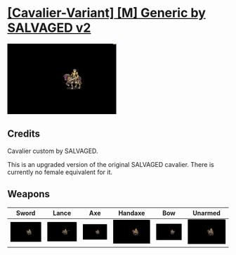 # [\[Cavalier-Variant\] \[M\] Generic by SALVAGED v2](./)

<img src="./1.%20Sword/Sword_000.png" alt="[Cavalier-Variant] [M] Generic by SALVAGED v2 standing" />

## Credits

Cavalier custom by SALVAGED.

This is an upgraded version of the original SALVAGED cavalier. There is currently no female equivalent for it.

## Weapons


|Sword |Lance |Axe |Handaxe |Bow |Unarmed |
|  :---: | :---: | :---: | :---: | :---: | :---: |
| <img alt="Sword animation" src="./1.%20Sword/Sword.gif" /> | <img alt="Lance animation" src="./2.%20Lance/Lance.gif" /> | <img alt="Axe animation" src="./3.%20Axe/Axe.gif" /> | <img alt="Handaxe animation" src="./4.%20Handaxe/Handaxe.gif" /> | <img alt="Bow animation" src="./5.%20Bow/Bow.gif" /> | <img alt="Unarmed animation" src="./8.%20Unarmed/Unarmed.gif" /> |
